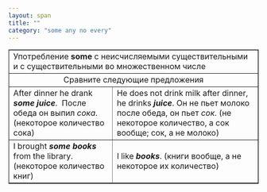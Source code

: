 ```yaml
---
layout: span
title: ""
category: "some any no every"
---
```

<section class='rules'><table border="1" cellpadding="5" cellspacing="0">
<tr>
<td colspan="2" rowspan="1">Употребление <span style="font-weight: bold;">some </span>c
неисчисляемыми существительными и с существительными во множественном
числе</td>
    </tr>
<tr align="center">
<td colspan="2" rowspan="1">Сравните
следующие предложения</td>
    </tr>
<tr>
<td>After dinner he drank <span style="font-weight: bold; font-style: italic;">some juice</span>.
 После обеда он выпил<span style="font-style: italic;">
сока</span>. (некоторое количество сока)</td>
      <td>He does not drink milk after dinner, he drinks <span style="font-style: italic; font-weight: bold;">juice</span>.
Он не пьет молоко после обеда, он пьет <span style="font-style: italic;">сок</span>. (не некоторое
количество, а сок вообще; сок, а не молоко)</td>
    </tr>
<tr>
<td>I brought <span style="font-weight: bold; font-style: italic;">some books</span>
from the library. (некоторое количество книг)</td>
      <td>I like <span style="font-weight: bold; font-style: italic;">books</span>.
(книги вообще, а не некоторое их количество)</td>
    </tr>
</table></section>